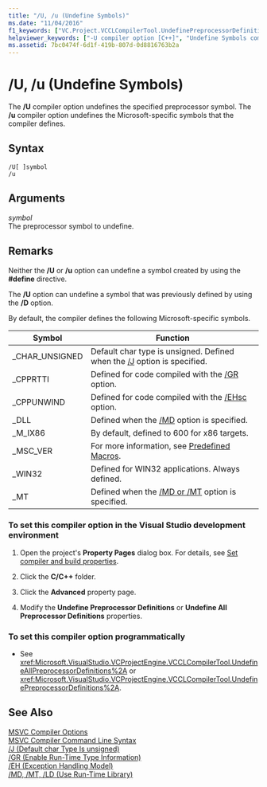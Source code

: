 ```yaml
---
title: "/U, /u (Undefine Symbols)"
ms.date: "11/04/2016"
f1_keywords: ["VC.Project.VCCLCompilerTool.UndefinePreprocessorDefinitions", "VC.Project.VCCLWCECompilerTool.UndefinePreprocessorDefinitions", "VC.Project.VCCLCompilerTool.UndefineAllPreprocessorDefinitions", "/u", "VC.Project.VCCLWCECompilerTool.UndefineAllPreprocessorDefinitions"]
helpviewer_keywords: ["-U compiler option [C++]", "Undefine Symbols compiler option", "/U compiler option [C++]", "U compiler option [C++]"]
ms.assetid: 7bc0474f-6d1f-419b-807d-0d8816763b2a
---
```

# /U, /u (Undefine Symbols)

The **/U** compiler option undefines the specified preprocessor symbol. The **/u** compiler option undefines the Microsoft-specific symbols that the compiler defines.

## Syntax

```
/U[ ]symbol
/u
```

## Arguments

*symbol*<br/>
The preprocessor symbol to undefine.

## Remarks

Neither the **/U** or **/u** option can undefine a symbol created by using the **#define** directive.

The **/U** option can undefine a symbol that was previously defined by using the **/D** option.

By default, the compiler defines the following Microsoft-specific symbols.

|Symbol|Function|
|------------|--------------|
|_CHAR_UNSIGNED|Default char type is unsigned. Defined when the [/J](j-default-char-type-is-unsigned.md) option is specified.|
|_CPPRTTI|Defined for code compiled with the [/GR](gr-enable-run-time-type-information.md) option.|
|_CPPUNWIND|Defined for code compiled with the [/EHsc](eh-exception-handling-model.md) option.|
|_DLL|Defined when the [/MD](md-mt-ld-use-run-time-library.md) option is specified.|
|_M_IX86|By default, defined to 600 for x86 targets.|
|_MSC_VER|For more information, see [Predefined Macros](../../preprocessor/predefined-macros.md).|
|_WIN32|Defined for WIN32 applications. Always defined.|
|_MT|Defined when the [/MD or /MT](md-mt-ld-use-run-time-library.md) option is specified.|

### To set this compiler option in the Visual Studio development environment

1. Open the project's **Property Pages** dialog box. For details, see [Set compiler and build properties](../working-with-project-properties.md).

1. Click the **C/C++** folder.

1. Click the **Advanced** property page.

1. Modify the **Undefine Preprocessor Definitions** or **Undefine All Preprocessor Definitions** properties.

### To set this compiler option programmatically

- See <xref:Microsoft.VisualStudio.VCProjectEngine.VCCLCompilerTool.UndefineAllPreprocessorDefinitions%2A> or <xref:Microsoft.VisualStudio.VCProjectEngine.VCCLCompilerTool.UndefinePreprocessorDefinitions%2A>.

## See Also

[MSVC Compiler Options](compiler-options.md)<br/>
[MSVC Compiler Command Line Syntax](compiler-command-line-syntax.md)<br/>
[/J (Default char Type Is unsigned)](j-default-char-type-is-unsigned.md)<br/>
[/GR (Enable Run-Time Type Information)](gr-enable-run-time-type-information.md)<br/>
[/EH (Exception Handling Model)](eh-exception-handling-model.md)<br/>
[/MD, /MT, /LD (Use Run-Time Library)](md-mt-ld-use-run-time-library.md)